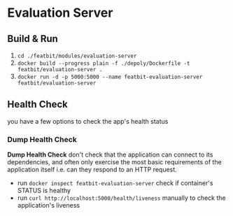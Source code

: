 # Evaluation Server

## Build & Run
1. `cd ./featbit/modules/evaluation-server`
2. `docker build --progress plain -f ./depoly/Dockerfile -t featbit/evaluation-server .`
3. `docker run -d -p 5000:5000 --name featbit-evaluation-server featbit/evaluation-server`

## Health Check
you have a few options to check the app's health status
### Dump Health Check
**Dump Health Check** don't check that the application can connect to its dependencies, and often only exercise the most basic requirements of the application itself i.e. can they respond to an HTTP request.
- run `docker inspect featbit-evaluation-server` check if container's STATUS is healthy
- run `curl http://localhost:5000/health/liveness` manually to check the application's liveness
